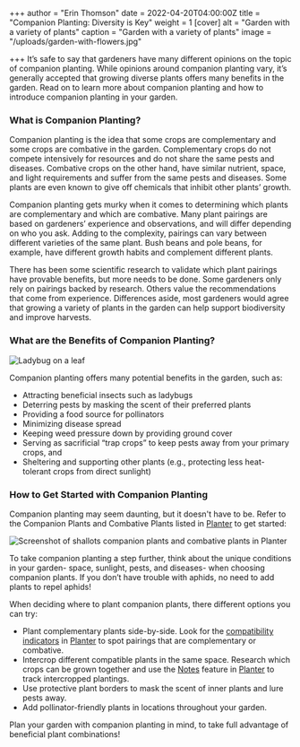 +++
author = "Erin Thomson"
date = 2022-04-20T04:00:00Z
title = "Companion Planting: Diversity is Key"
weight = 1
[cover]
alt = "Garden with a variety of plants"
caption = "Garden with a variety of plants"
image = "/uploads/garden-with-flowers.jpg"

+++
It’s safe to say that gardeners have many different opinions on the topic of companion planting. While opinions around companion planting vary, it’s generally accepted that growing diverse plants offers many benefits in the garden. Read on to learn more about companion planting and how to introduce companion planting in your garden.

### What is Companion Planting?

Companion planting is the idea that some crops are complementary and some crops are combative in the garden. Complementary crops do not compete intensively for resources and do not share the same pests and diseases. Combative crops on the other hand, have similar nutrient, space, and light requirements and suffer from the same pests and diseases. Some plants are even known to give off chemicals that inhibit other plants’ growth.

Companion planting gets murky when it comes to determining which plants are complementary and which are combative. Many plant pairings are based on gardeners’ experience and observations, and will differ depending on who you ask. Adding to the complexity, pairings can vary between different varieties of the same plant. Bush beans and pole beans, for example, have different growth habits and complement different plants.

There has been some scientific research to validate which plant pairings have provable benefits, but more needs to be done. Some gardeners only rely on pairings backed by research. Others value the recommendations that come from experience. Differences aside, most gardeners would agree that growing a variety of plants in the garden can help support biodiversity and improve harvests.

### What are the Benefits of Companion Planting?

![Ladybug on a leaf](/uploads/ladybug-on-leaf.jpg)

Companion planting offers many potential benefits in the garden, such as:

* Attracting beneficial insects such as ladybugs
* Deterring pests by masking the scent of their preferred plants
* Providing a food source for pollinators
* Minimizing disease spread
* Keeping weed pressure down by providing ground cover
* Serving as sacrificial “trap crops” to keep pests away from your primary crops, and
* Sheltering and supporting other plants (e.g., protecting less heat-tolerant crops from direct sunlight)

### How to Get Started with Companion Planting

Companion planting may seem daunting, but it doesn't have to be. Refer to the Companion Plants and Combative Plants listed in [Planter](https://planter.garden/) to get started:

![Screenshot of shallots companion plants and combative plants in Planter](/uploads/shallots-screenshot.jpg)

To take companion planting a step further, think about the unique conditions in your garden- space, sunlight, pests, and diseases- when choosing companion plants. If you don’t have trouble with aphids, no need to add plants to repel aphids!

When deciding where to plant companion plants, there different options you can try:

* Plant complementary plants side-by-side. Look for the [compatibility indicators](https://info.planter.garden/gardens#compatibility-indicators) in [Planter](https://planter.garden/) to spot pairings that are complementary or combative.
* Intercrop different compatible plants in the same space. Research which crops can be grown together and use the [Notes](https://info.planter.garden/premium) feature in [Planter](https://planter.garden/) to track intercropped plantings.
* Use protective plant borders to mask the scent of inner plants and lure pests away.
* Add pollinator-friendly plants in locations throughout your garden.

Plan your garden with companion planting in mind, to take full advantage of beneficial plant combinations!